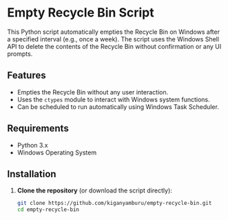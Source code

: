 # Empty Recycle Bin Script

This Python script automatically empties the Recycle Bin on Windows after a specified interval (e.g., once a week). The script uses the Windows Shell API to delete the contents of the Recycle Bin without confirmation or any UI prompts.

## Features

- Empties the Recycle Bin without any user interaction.
- Uses the `ctypes` module to interact with Windows system functions.
- Can be scheduled to run automatically using Windows Task Scheduler.

## Requirements

- Python 3.x
- Windows Operating System

## Installation

1. **Clone the repository** (or download the script directly):
   ```bash
   git clone https://github.com/kiganyamburu/empty-recycle-bin.git
   cd empty-recycle-bin
